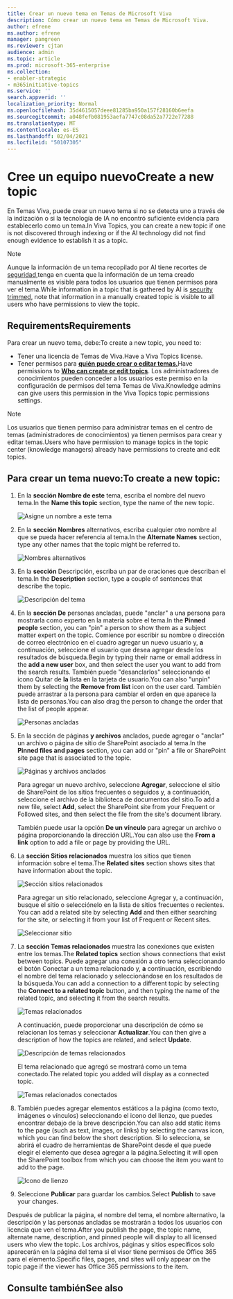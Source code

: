 ```yaml
---
title: Crear un nuevo tema en Temas de Microsoft Viva
description: Cómo crear un nuevo tema en Temas de Microsoft Viva.
author: efrene
ms.author: efrene
manager: pamgreen
ms.reviewer: cjtan
audience: admin
ms.topic: article
ms.prod: microsoft-365-enterprise
ms.collection:
- enabler-strategic
- m365initiative-topics
ms.service: ''
search.appverid: ''
localization_priority: Normal
ms.openlocfilehash: 35d4615057deee81285ba950a157f28160b6eefa
ms.sourcegitcommit: a048fefb081953aefa7747c08da52a7722e77288
ms.translationtype: MT
ms.contentlocale: es-ES
ms.lasthandoff: 02/04/2021
ms.locfileid: "50107305"
---
```

# <a name="create-a-new-topic"></a><span data-ttu-id="7f2f4-103">Cree un equipo nuevo</span><span class="sxs-lookup"><span data-stu-id="7f2f4-103">Create a new topic</span></span> 

<span data-ttu-id="7f2f4-104">En Temas Viva, puede crear un nuevo tema si no se detecta uno a través de la indización o si la tecnología de IA no encontró suficiente evidencia para establecerlo como un tema.</span><span class="sxs-lookup"><span data-stu-id="7f2f4-104">In Viva Topics, you can create a new topic if one is not discovered through indexing or if the AI technology did not find enough evidence to establish it as a topic.</span></span>

> [!Note] 
> <span data-ttu-id="7f2f4-105">Aunque la información de un tema recopilado por AI tiene recortes de [seguridad,](topic-experiences-security-trimming.md)tenga en cuenta que la información de un tema creado manualmente es visible para todos los usuarios que tienen permisos para ver el tema.</span><span class="sxs-lookup"><span data-stu-id="7f2f4-105">While information in a topic that is gathered by AI is [security trimmed](topic-experiences-security-trimming.md), note that information in a manually created topic is visible to all users who have permissions to view the topic.</span></span> 


## <a name="requirements"></a><span data-ttu-id="7f2f4-106">Requirements</span><span class="sxs-lookup"><span data-stu-id="7f2f4-106">Requirements</span></span>

<span data-ttu-id="7f2f4-107">Para crear un nuevo tema, debe:</span><span class="sxs-lookup"><span data-stu-id="7f2f4-107">To create a new topic, you need to:</span></span>
- <span data-ttu-id="7f2f4-108">Tener una licencia de Temas de Viva.</span><span class="sxs-lookup"><span data-stu-id="7f2f4-108">Have a Viva Topics license.</span></span>
- <span data-ttu-id="7f2f4-109">Tener permisos para [**quién puede crear o editar temas.**](https://docs.microsoft.com/microsoft-365/knowledge/topic-experiences-user-permissions)</span><span class="sxs-lookup"><span data-stu-id="7f2f4-109">Have permissions to [**Who can create or edit topics**](https://docs.microsoft.com/microsoft-365/knowledge/topic-experiences-user-permissions).</span></span> <span data-ttu-id="7f2f4-110">Los administradores de conocimientos pueden conceder a los usuarios este permiso en la configuración de permisos del tema Temas de Viva.</span><span class="sxs-lookup"><span data-stu-id="7f2f4-110">Knowledge admins can give users this permission in the Viva Topics topic permissions settings.</span></span> 

> [!Note] 
> <span data-ttu-id="7f2f4-111">Los usuarios que tienen permiso para administrar temas en el centro de temas (administradores de conocimientos) ya tienen permisos para crear y editar temas.</span><span class="sxs-lookup"><span data-stu-id="7f2f4-111">Users who have permission to manage topics in the topic center (knowledge managers) already have permissions to create and edit topics.</span></span>

## <a name="to-create-a-new-topic"></a><span data-ttu-id="7f2f4-112">Para crear un tema nuevo:</span><span class="sxs-lookup"><span data-stu-id="7f2f4-112">To create a new topic:</span></span>

1. <span data-ttu-id="7f2f4-113">En la **sección Nombre de este** tema, escriba el nombre del nuevo tema.</span><span class="sxs-lookup"><span data-stu-id="7f2f4-113">In the **Name this topic** section, type the name of the new topic.</span></span>

    ![Asigne un nombre a este tema](../media/knowledge-management/k-new-topic-page.png) </br> 


2. <span data-ttu-id="7f2f4-115">En la <b>sección Nombres</b> alternativos, escriba cualquier otro nombre al que se pueda hacer referencia al tema.</span><span class="sxs-lookup"><span data-stu-id="7f2f4-115">In the <b>Alternate Names</b> section, type any other names that the topic might be referred to.</span></span> 

    ![Nombres alternativos](../media/knowledge-management/alt-names.png) </br> 
3. <span data-ttu-id="7f2f4-117">En la <b>sección</b> Descripción, escriba un par de oraciones que describan el tema.</span><span class="sxs-lookup"><span data-stu-id="7f2f4-117">In the <b>Description</b> section, type a couple of sentences that describe the topic.</span></span> 

    ![Descripción del tema](../media/knowledge-management/description.png)</br>

4. <span data-ttu-id="7f2f4-119">En la <b>sección De</b> personas ancladas, puede "anclar" a una persona para mostrarla como experto en la materia sobre el tema.</span><span class="sxs-lookup"><span data-stu-id="7f2f4-119">In the <b>Pinned people</b> section, you can "pin" a person to show them as a subject matter expert on the topic.</span></span> <span data-ttu-id="7f2f4-120">Comience por escribir su nombre o dirección de correo electrónico en el cuadro agregar un nuevo usuario y, <b>a</b> continuación, seleccione el usuario que desea agregar desde los resultados de búsqueda.</span><span class="sxs-lookup"><span data-stu-id="7f2f4-120">Begin by typing their name or email address in the <b>add a new user</b> box, and then select the user you want to add from the search results.</span></span> <span data-ttu-id="7f2f4-121">También puede "desanclarlos" seleccionando el icono Quitar de <b>la</b> lista en la tarjeta de usuario.</span><span class="sxs-lookup"><span data-stu-id="7f2f4-121">You can also "unpin" them by selecting the <b>Remove from list</b> icon on the user card.</span></span> <span data-ttu-id="7f2f4-122">También puede arrastrar a la persona para cambiar el orden en que aparece la lista de personas.</span><span class="sxs-lookup"><span data-stu-id="7f2f4-122">You can also drag the person to change the order that the list of people appear.</span></span>
 
    ![Personas ancladas](../media/knowledge-management/pinned-people.png)</br>


5. <span data-ttu-id="7f2f4-124">En la sección de páginas <b>y archivos</b> anclados, puede agregar o "anclar" un archivo o página de sitio de SharePoint asociado al tema.</span><span class="sxs-lookup"><span data-stu-id="7f2f4-124">In the <b>Pinned files and pages</b> section, you can add or "pin" a file or SharePoint site page that is associated to the topic.</span></span>

   ![Páginas y archivos anclados](../media/knowledge-management/pinned-files-and-pages.png)</br>
 
    <span data-ttu-id="7f2f4-126">Para agregar un nuevo archivo, seleccione <b>Agregar</b>, seleccione el sitio de SharePoint de los sitios frecuentes o seguidos y, a continuación, seleccione el archivo de la biblioteca de documentos del sitio.</span><span class="sxs-lookup"><span data-stu-id="7f2f4-126">To add a new file, select <b>Add</b>, select the SharePoint site from your Frequent or Followed sites, and then select the file from the site's document library.</span></span>

    <span data-ttu-id="7f2f4-127">También puede usar la opción <b>De un vínculo</b> para agregar un archivo o página proporcionando la dirección URL.</span><span class="sxs-lookup"><span data-stu-id="7f2f4-127">You can also use the <b>From a link</b> option to add a file or page by providing the URL.</span></span> 


6.  <span data-ttu-id="7f2f4-128">La <b>sección Sitios relacionados</b> muestra los sitios que tienen información sobre el tema.</span><span class="sxs-lookup"><span data-stu-id="7f2f4-128">The <b>Related sites</b> section shows sites that have information about the topic.</span></span> 

    ![Sección sitios relacionados](../media/knowledge-management/related-sites.png)</br>

    <span data-ttu-id="7f2f4-130">Para agregar un sitio relacionado, seleccione Agregar y, a continuación, busque el sitio o selecciónelo en la lista de sitios frecuentes o recientes. <b></b></span><span class="sxs-lookup"><span data-stu-id="7f2f4-130">You can add a related site by selecting <b>Add</b> and then either searching for the site, or selecting it from your list of Frequent or Recent sites.</span></span></br>
    
    ![Seleccionar sitio](../media/knowledge-management/sites.png)</br>

7. <span data-ttu-id="7f2f4-132">La <b>sección Temas relacionados</b> muestra las conexiones que existen entre los temas.</span><span class="sxs-lookup"><span data-stu-id="7f2f4-132">The <b>Related topics</b> section shows connections that exist between topics.</span></span> <span data-ttu-id="7f2f4-133">Puede agregar una conexión a otro tema seleccionando el botón Conectar a un tema relacionado y, <b>a</b> continuación, escribiendo el nombre del tema relacionado y seleccionándose en los resultados de la búsqueda.</span><span class="sxs-lookup"><span data-stu-id="7f2f4-133">You can add a connection to a different topic by selecting the <b>Connect to a related topic</b> button, and then typing the name of the related topic, and selecting it from the search results.</span></span> 

   ![Temas relacionados](../media/knowledge-management/related-topic.png)</br>  

    <span data-ttu-id="7f2f4-135">A continuación, puede proporcionar una descripción de cómo se relacionan los temas y seleccionar <b>Actualizar</b>.</span><span class="sxs-lookup"><span data-stu-id="7f2f4-135">You can then give a description of how the topics are related, and select <b>Update</b>.</span></span></br>

   ![Descripción de temas relacionados](../media/knowledge-management/related-topics-update.png)</br> 

   <span data-ttu-id="7f2f4-137">El tema relacionado que agregó se mostrará como un tema conectado.</span><span class="sxs-lookup"><span data-stu-id="7f2f4-137">The related topic you added will display as a connected topic.</span></span>

   ![Temas relacionados conectados](../media/knowledge-management/related-topics-final.png)</br> 


8. <span data-ttu-id="7f2f4-139">También puedes agregar elementos estáticos a la página (como texto, imágenes o vínculos) seleccionando el icono del lienzo, que puedes encontrar debajo de la breve descripción.</span><span class="sxs-lookup"><span data-stu-id="7f2f4-139">You can also add static items to the page (such as text, images, or links) by selecting the canvas icon, which you can find below the short description.</span></span> <span data-ttu-id="7f2f4-140">Si lo selecciona, se abrirá el cuadro de herramientas de SharePoint desde el que puede elegir el elemento que desea agregar a la página.</span><span class="sxs-lookup"><span data-stu-id="7f2f4-140">Selecting it will open the SharePoint toolbox from which you can choose the item you want to add to the page.</span></span>

   ![Icono de lienzo](../media/knowledge-management/webpart-library.png)</br> 


9. <span data-ttu-id="7f2f4-142">Seleccione **Publicar** para guardar los cambios.</span><span class="sxs-lookup"><span data-stu-id="7f2f4-142">Select **Publish** to save your changes.</span></span> 

<span data-ttu-id="7f2f4-143">Después de publicar la página, el nombre del tema, el nombre alternativo, la descripción y las personas ancladas se mostrarán a todos los usuarios con licencia que ven el tema.</span><span class="sxs-lookup"><span data-stu-id="7f2f4-143">After you publish the page, the topic name, alternate name, description, and pinned people will display to all licensed users who view the topic.</span></span> <span data-ttu-id="7f2f4-144">Los archivos, páginas y sitios específicos solo aparecerán en la página del tema si el visor tiene permisos de Office 365 para el elemento.</span><span class="sxs-lookup"><span data-stu-id="7f2f4-144">Specific files, pages, and sites will only appear on the topic page if the viewer has Office 365 permissions to the item.</span></span> 



## <a name="see-also"></a><span data-ttu-id="7f2f4-145">Consulte también</span><span class="sxs-lookup"><span data-stu-id="7f2f4-145">See also</span></span>



  






